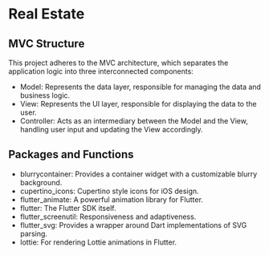 # Real Estate

## MVC Structure
This project adheres to the MVC architecture, which separates the application logic into three interconnected components:

- Model: Represents the data layer, responsible for managing the data and business logic.
- View: Represents the UI layer, responsible for displaying the data to the user.
- Controller: Acts as an intermediary between the Model and the View, handling user input and updating the View accordingly.

## Packages and Functions

- blurrycontainer: Provides a container widget with a customizable blurry background.
- cupertino_icons: Cupertino style icons for iOS design.
- flutter_animate: A powerful animation library for Flutter.
- flutter: The Flutter SDK itself.
- flutter_screenutil: Responsiveness and adaptiveness.
- flutter_svg: Provides a wrapper around Dart implementations of SVG parsing.
- lottie: For rendering Lottie animations in Flutter.

